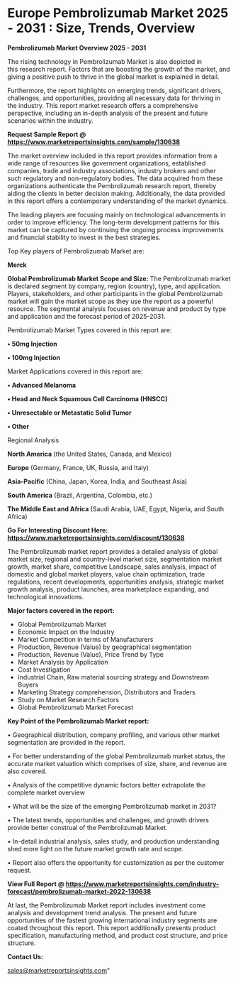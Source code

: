 # Europe Pembrolizumab Market 2025 - 2031 : Size, Trends, Overview

<Strong> Pembrolizumab Market Overview 2025 - 2031</strong>

The rising technology in Pembrolizumab Market is also depicted in this research report. Factors that are boosting the growth of the market, and giving a positive push to thrive in the global market is explained in detail.

Furthermore, the report highlights on emerging trends, significant drivers, challenges, and opportunities, providing all necessary data for thriving in the industry. This report market research offers a comprehensive perspective, including an in-depth analysis of the present and future scenarios within the industry.

<strong>Request Sample Report @ <a href=https://www.marketreportsinsights.com/sample/130638>https://www.marketreportsinsights.com/sample/130638</a></strong>

The market overview included in this report provides information from a wide range of resources like government organizations, established companies, trade and industry associations, industry brokers and other such regulatory and non-regulatory bodies. The data acquired from these organizations authenticate the Pembrolizumab research report, thereby aiding the clients in better decision making. Additionally, the data provided in this report offers a contemporary understanding of the market dynamics.

The leading players are focusing mainly on technological advancements in order to improve efficiency. The long-term development patterns for this market can be captured by continuing the ongoing process improvements and financial stability to invest in the best strategies.

Top Key players of Pembrolizumab Market are:

<strong>Merck</strong>

<strong><b>Global Pembrolizumab Market Scope and Size:</b></strong>
The Pembrolizumab market is declared segment by company, region (country), type, and application. Players, stakeholders, and other participants in the global Pembrolizumab market will gain the market scope as they use the report as a powerful resource. The segmental analysis focuses on revenue and product by type and application and the forecast period of 2025-2031.

Pembrolizumab Market Types covered in this report are:

<strong>• 50mg Injection

• 100mg Injection</strong>

Market Applications covered in this report are:

<strong>• Advanced Melanoma

• Head and Neck Squamous Cell Carcinoma (HNSCC)

• Unresectable or Metastatic Solid Tumor

• Other</strong> 

Regional Analysis

<strong>North America</strong> (the United States, Canada, and Mexico)

<strong>Europe</strong> (Germany, France, UK, Russia, and Italy)

<strong>Asia-Pacific</strong> (China, Japan, Korea, India, and Southeast Asia)

<strong>South America</strong> (Brazil, Argentina, Colombia, etc.)

<strong>The Middle East and Africa</strong> (Saudi Arabia, UAE, Egypt, Nigeria, and South Africa)

<strong>Go For Interesting Discount Here: <a href=https://www.marketreportsinsights.com/discount/130638>https://www.marketreportsinsights.com/discount/130638</a></strong>

The Pembrolizumab market report provides a detailed analysis of global market size, regional and country-level market size, segmentation market growth, market share, competitive Landscape, sales analysis, impact of domestic and global market players, value chain optimization, trade regulations, recent developments, opportunities analysis, strategic market growth analysis, product launches, area marketplace expanding, and technological innovations.

<strong><b>Major factors covered in the report:</b></strong>
<ul>
  <li>Global Pembrolizumab Market </li>
  <li>Economic Impact on the Industry</li>
  <li>Market Competition in terms of Manufacturers</li>
  <li>Production, Revenue (Value) by geographical segmentation</li>
  <li>Production, Revenue (Value), Price Trend by Type</li>
  <li>Market Analysis by Application</li>
  <li>Cost Investigation</li>
  <li>Industrial Chain, Raw material sourcing strategy and Downstream Buyers</li>
  <li>Marketing Strategy comprehension, Distributors and Traders</li>
  <li>Study on Market Research Factors</li>
  <li>Global Pembrolizumab Market Forecast</li>
</ul>

<strong><b>Key Point of the Pembrolizumab Market report:</b></strong>

• Geographical distribution, company profiling, and various other market segmentation are provided in the report.

• For better understanding of the global Pembrolizumab market status, the accurate market valuation which comprises of size, share, and revenue are also covered.

• Analysis of the competitive dynamic factors better extrapolate the complete market overview

• What will be the size of the emerging Pembrolizumab market in 2031?

• The latest trends, opportunities and challenges, and growth drivers provide better construal of the Pembrolizumab Market.

• In-detail industrial analysis, sales study, and production understanding shed more light on the future market growth rate and scope.

• Report also offers the opportunity for customization as per the customer request.

<strong><b>View Full Report @ <a href=https://www.marketreportsinsights.com/industry-forecast/pembrolizumab-market-2022-130638>https://www.marketreportsinsights.com/industry-forecast/pembrolizumab-market-2022-130638</a></b></strong>


At last, the Pembrolizumab Market report includes investment come analysis and development trend analysis. The present and future opportunities of the fastest growing international industry segments are coated throughout this report. This report additionally presents product specification, manufacturing method, and product cost structure, and price structure.

<strong>Contact Us:</strong>

sales@marketreportsinsights.com"
